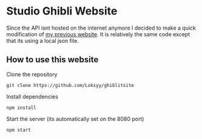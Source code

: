# Studio Ghibli Website
Since the API isnt hosted on the internet anymore I decided to make a quick modification of [my previous website](https://github.com/Loksyy/ghibliwebsite).
It is relatively the same code except that its using a local json file.

## How to use this website
Clone the repository
```
git clone https://github.com/Loksyy/ghiblitsite
```
Install dependencies
```
npm install
```
Start the server (its automatically set on the 8080 port)
```
npm start
```

